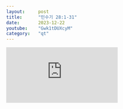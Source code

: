 ```yaml
---
layout:     post
title:      "민수기 28:1-31"
date:       2023-12-22
youtube:    "Gwk1tDUXcyM"
category:   "qt"
---
```


<div class="youtube margin-large">
    <iframe src="https://www.youtube.com/embed/Gwk1tDUXcyM" title="YouTube video player" frameborder="0" allow="accelerometer; autoplay; clipboard-write; encrypted-media; gyroscope; picture-in-picture; web-share" allowfullscreen></iframe>
</div>